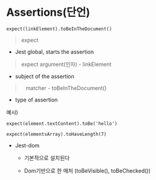 # Assertions(단언)

`expect(linkElement).toBeInTheDocument()`

> expect

- Jest global, starts the assertion



> expect argument(인자) - linkElement

- subject of the assertion



>    matcher - toBeInTheDocument()

- type of assertion



예시)

`expect(element.textContent).toBe('hello')`

`expect(elementsArray).toHaveLength(7)`



- Jest-dom
  
  - 기본적으로 설치된다
  
  - Dom기반으로 한 매처 (toBeVisible(), toBeChecked())








